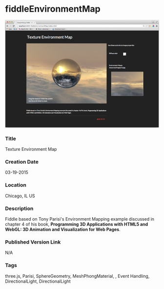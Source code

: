 fiddleEnvironmentMap
======

![Screenshot](screenshot.png)

### Title

Texture Environment Map


### Creation Date

03-19-2015


### Location

Chicago, IL US


### Description

Fiddle based on Tony Parisi's Environment Mapping example discussed in chapter 4 of his book,
**Programming 3D Applications with HTML5 and WebGL: 3D Animation and Visualization for Web Pages**.


### Published Version Link

N/A


### Tags

three.js, Parisi, SphereGeometry, MeshPhongMaterial, , Event Handling, DirectionalLight, DirectionalLight